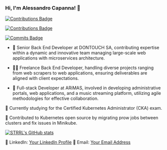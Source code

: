 ### Hi, I'm Alessandro Capanna! 👋

[![Contributions Badge](https://badges.strrl.dev/contributions/all/alessandrocapanna?style=flat-square)](https://badges.strrl.dev)  

[![Contributions Badge](https://badges.strrl.dev/contributions/weekly/alessandrocapanna?style=flat-square)](https://badges.strrl.de)

[![Commits Badge](https://badges.strrl.dev/commits/weekly/alessandrocapanna?style=flat-square)](https://badges.strrl.dev)  


- 👷 Senior Back End Developer at DONTOUCH SA, contributing expertise within a dynamic and innovative team managing large-scale web applications with microservices architecture.

- 👨‍💻 Freelance Back End Developer, handling diverse projects ranging from web scrapers to web applications, ensuring deliverables are aligned with client expectations.

- 💼 Full-stack Developer at ARiMAS, involved in developing administrative portals, web applications, and a music streaming platform, utilizing agile methodologies for effective collaboration.

🌱 Currently studying for the Certified Kubernetes Administrator (CKA) exam.

🚀 Contributed to Kubernetes open source by migrating prow jobs between clusters and fix issues in Minikube.

[![STRRL's GitHub stats](https://github-readme-stats.vercel.app/api?username=alessandrocapanna&rank_icon=github&theme=midnight-purple)](https://github.com/anuraghazra/github-readme-stats)


🔗 LinkedIn: [Your LinkedIn Profile](https://www.linkedin.com/in/alessandro-capanna)
📧 Email: [Your Email Address](mailto:acapanna75@gmail.com)